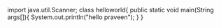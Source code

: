 import java.util.Scanner;
class helloworld{
  public static void main(String args[]){
   System.out.println("hello praveen");
      }
     }
